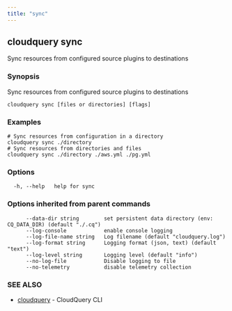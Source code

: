 ```yaml
---
title: "sync"
---
```

## cloudquery sync

Sync resources from configured source plugins to destinations

### Synopsis

Sync resources from configured source plugins to destinations

```
cloudquery sync [files or directories] [flags]
```

### Examples

```
# Sync resources from configuration in a directory
cloudquery sync ./directory
# Sync resources from directories and files
cloudquery sync ./directory ./aws.yml ./pg.yml

```

### Options

```
  -h, --help   help for sync
```

### Options inherited from parent commands

```
      --data-dir string        set persistent data directory (env: CQ_DATA_DIR) (default "./.cq")
      --log-console            enable console logging
      --log-file-name string   Log filename (default "cloudquery.log")
      --log-format string      Logging format (json, text) (default "text")
      --log-level string       Logging level (default "info")
      --no-log-file            Disable logging to file
      --no-telemetry           disable telemetry collection
```

### SEE ALSO

* [cloudquery](/docs/cli/commands/cloudquery)	 - CloudQuery CLI

